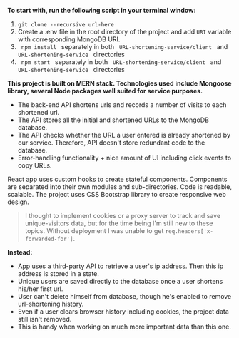<b> To start with, run the following script in your terminal window: </b><br>
<ol>
<li><code>git clone --recursive url-here </code><br></li>
<li>Create a .env file in the root directory of the project and add <code>URI</code> variable with corresponding MongoDB URI. </li>
<li> <code> npm install </code> separately in both <code> URL-shortening-service/client </code> and <code> URL-shortening-service </code> directories</li>
<li> <code> npm start </code> separately in both <code> URL-shortening-service/client </code> and <code> URL-shortening-service </code> directories</li></li>
</ol>
<b>This project is built on MERN stack. 
Technologies used include Mongoose library, several Node packages well suited for service purposes.</b>
<ul>
  <li>The back-end API shortens urls and records a number of visits to each shortened url.</li>
  <li>The API stores all the initial and shortened URLs to the MongoDB database.</li>
  <li>The API checks whether the URL a user entered is already shortened by our service. Therefore, API doesn't store redundant code to the database.</li>
  <li>Error-handling functionality + nice amount of UI including click events to copy URLs.</li>
</ul>
React app uses custom hooks to create stateful components. Components are separated into their own modules and sub-directories. Code is readable, scalable. 
The project uses CSS Bootstrap library to create responsive web design.

<blockquote>I thought to implement cookies or a proxy server to track and save unique-visitors data, but for the time being I'm still new to these topics. Without deployment I was unable to get <code>req.headers['x-forwarded-for']</code>.</blockquote>

<b>Instead: </b>
<ul>
  <li>App uses a third-party API to retrieve a user's ip address. Then this ip address is stored in a state.</li>
  <li>Unique users are saved directly to the database once a user shortens his/her first url. </li>
  <li>User can't delete himself from database, though he's enabled to remove url-shortening history.</li>
  <li>Even if a user clears browser history including cookies, the project data still isn't removed.</li>
  <li>This is handy when working on much more important data than this one.</li>
</ul>
